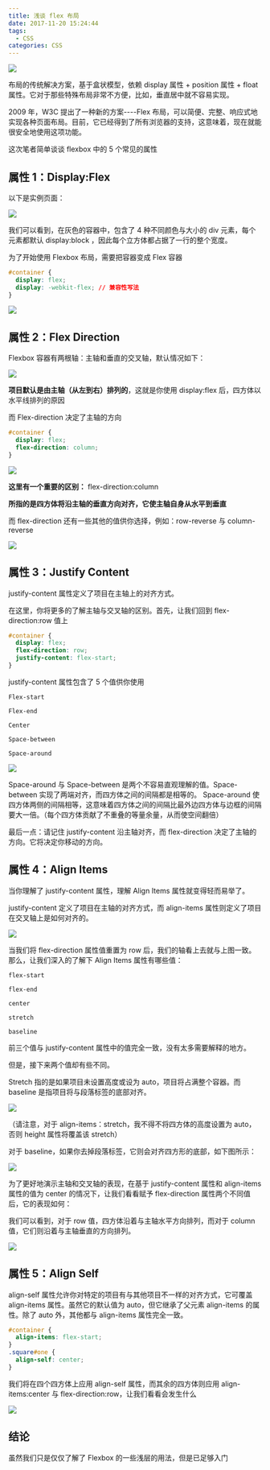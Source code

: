 ```yaml
---
title: 浅谈 flex 布局
date: 2017-11-20 15:24:44
tags:
  - CSS
categories: CSS
---
```


![](https://static.skynian.cn/flex-2018613142131.png)

布局的传统解决方案，基于盒状模型，依赖 display 属性 + position 属性 + float 属性。它对于那些特殊布局非常不方便，比如，垂直居中就不容易实现。

2009 年，W3C 提出了一种新的方案----Flex 布局，可以简便、完整、响应式地实现各种页面布局。目前，它已经得到了所有浏览器的支持，这意味着，现在就能很安全地使用这项功能。

<!--more-->

这次笔者简单谈谈 flexbox 中的 5 个常见的属性

## 属性 1：Display:Flex

以下是实例页面：

![](https://static.skynian.cn/flex-2018531202637.gif)

我们可以看到，在灰色的容器中，包含了 4 种不同颜色与大小的 div 元素，每个元素都默认 display:block ，因此每个立方体都占据了一行的整个宽度。

为了开始使用 Flexbox 布局，需要把容器变成 Flex 容器

```css
#container {
  display: flex;
  display: -webkit-flex; // 兼容性写法
}
```

![](https://static.skynian.cn/flex-2018531204333.gif)

## 属性 2：Flex Direction

Flexbox 容器有两根轴：主轴和垂直的交叉轴，默认情况如下：

![](https://static.skynian.cn/flex-2018531204418.gif)

**项目默认是由主轴（从左到右）排列的**，这就是你使用 display:flex 后，四方体以水平线排列的原因

而 Flex-direction 决定了主轴的方向

```css
#container {
  display: flex;
  flex-direction: column;
}
```

![](https://static.skynian.cn/flex-2018531204454.gif)

**这里有一个重要的区别：** flex-direction:column

**所指的是四方体将沿主轴的垂直方向对齐，它使主轴自身从水平到垂直**

而 flex-direction 还有一些其他的值供你选择，例如：row-reverse 与 column-reverse

![](https://static.skynian.cn/flex-2018531204544.gif)

## 属性 3：Justify Content

justify-content 属性定义了项目在主轴上的对齐方式。

在这里，你将更多的了解主轴与交叉轴的区别。首先，让我们回到 flex-direction:row 值上

```css
#container {
  display: flex;
  flex-direction: row;
  justify-content: flex-start;
}
```

justify-content 属性包含了 5 个值供你使用

```
Flex-start

Flex-end

Center

Space-between

Space-around
```

![](https://static.skynian.cn/flex-2018531204619.gif)

Space-around 与 Space-between 是两个不容易直观理解的值。Space-between 实现了两端对齐，而四方体之间的间隔都是相等的。
Space-around 使四方体两侧的间隔相等，这意味着四方体之间的间隔比最外边四方体与边框的间隔要大一倍。（每个四方体贡献了不重叠的等量余量，从而使空间翻倍）

最后一点：请记住 justify-content 沿主轴对齐，而 flex-direction 决定了主轴的方向。它将决定你移动的方向。

## 属性 4：Align Items

当你理解了 justify-content 属性，理解 Align Items 属性就变得轻而易举了。

justify-content 定义了项目在主轴的对齐方式，而 align-items 属性则定义了项目在交叉轴上是如何对齐的。

![](https://static.skynian.cn/flex-2018531204650.gif)

当我们将 flex-direction 属性值重置为 row 后，我们的轴看上去就与上图一致。那么，让我们深入的了解下 Align Items 属性有哪些值：

```
flex-start

flex-end

center

stretch

baseline
```

前三个值与 justify-content 属性中的值完全一致，没有太多需要解释的地方。

但是，接下来两个值却有些不同。

Stretch 指的是如果项目未设置高度或设为 auto，项目将占满整个容器。而 baseline 是指项目将与段落标签的底部对齐。

![](https://static.skynian.cn/flex-2018531204725.gif)

（请注意，对于 align-items：stretch，我不得不将四方体的高度设置为 auto，否则 height 属性将覆盖该 stretch）

对于 baseline，如果你去掉段落标签，它则会对齐四方形的底部，如下图所示：

![](https://static.skynian.cn/flex-2018531204754.gif)

为了更好地演示主轴和交叉轴的表现，在基于 justify-content 属性和 align-items 属性的值为 center 的情况下，让我们看看赋予 flex-direction 属性两个不同值后，它的表现如何：

我们可以看到，对于 row 值，四方体沿着与主轴水平方向排列，而对于 column 值，它们则沿着与主轴垂直的方向排列。

![](https://static.skynian.cn/flex-2018531204835.gif)

## 属性 5：Align Self

align-self 属性允许你对特定的项目有与其他项目不一样的对齐方式，它可覆盖 align-items 属性。虽然它的默认值为 auto，但它继承了父元素 align-items 的属性。除了 auto 外，其他都与 align-items 属性完全一致。

```css
#container {
  align-items: flex-start;
}
.square#one {
  align-self: center;
}
```

我们将在四个四方体上应用 align-self 属性，而其余的四方体则应用 align-items:center 与 flex-direction:row，让我们看看会发生什么

![](https://static.skynian.cn/flex-2018531204920.gif)

## 结论

虽然我们只是仅仅了解了 Flexbox 的一些浅层的用法，但是已足够入门
